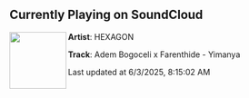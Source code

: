 ## Currently Playing on SoundCloud

[<img align="left" width="100" src="https://i1.sndcdn.com/artworks-Yzv1yIyQV2uVKQ5c-bwuORQ-t500x500.png">](https://soundcloud.com/hexagon/adem-bogoceli-x-farenthide-yimanya)

**Artist**: HEXAGON 

**Track**: Adem Bogoceli x Farenthide - Yimanya

Last updated at 6/3/2025, 8:15:02 AM
